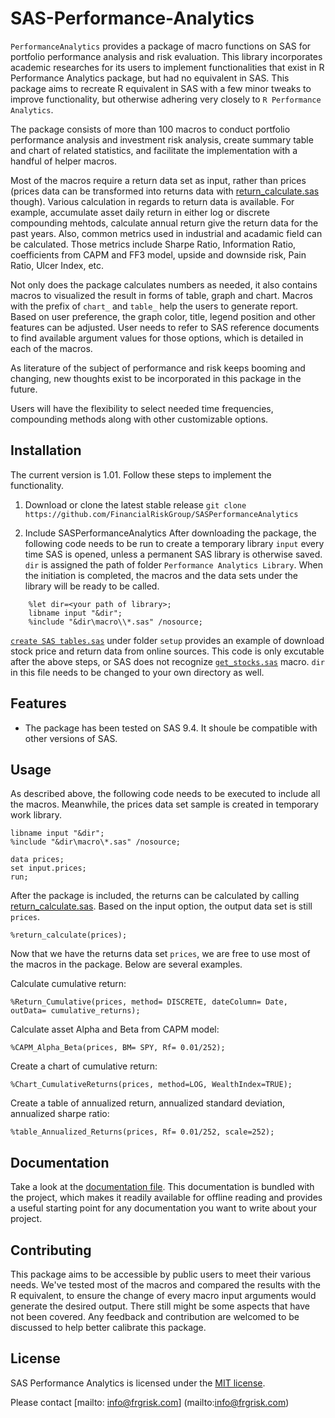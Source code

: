 # SAS-Performance-Analytics
`PerformanceAnalytics` provides a package of macro functions on SAS for portfolio performance analysis and risk evaluation. This library incorporates academic researches for its users to implement functionalities that exist in R Performance Analytics package, but had no equivalent in SAS. This package aims to recreate R equivalent in SAS with a few minor tweaks to improve functionality, but otherwise adhering very closely to `R Performance Analytics`. 

The package consists of more than 100 macros to conduct portfolio performance analysis and investment risk analysis, create summary table and chart of related statistics, and facilitate the implementation with a handful of helper macros.

Most of the macros require a return data set as input, rather than prices (prices data can be transformed into returns data with [return_calculate.sas](https://github.com/FinancialRiskGroup/SASPerformanceAnalytics/blob/master/Performance%20Analytics%20Library/macro/return_calculate.sas) though). Various calculation in regards to return data is available. For example, accumulate asset daily return in either log or discrete compounding mehtods, calculate annual return give the return data for the past years. Also, common metrics used in industrial and acadamic field can be calculated. Those metrics include Sharpe Ratio, Information Ratio, coefficients from CAPM and FF3 model, upside and downside risk, Pain Ratio, Ulcer Index, etc. 

Not only does the package calculates numbers as needed, it also contains macros to visualized the result in forms of table, graph and chart. Macros with the prefix of `chart_` and `table_` help the users to generate report. Based on user preference, the graph color, title, legend position and other features can be adjusted. User needs to refer to SAS reference documents to find available argument values for those options, which is detailed in each of the macros.

As literature of the subject of performance and risk keeps booming and changing, new thoughts exist to be incorporated in this package in the future. 


Users will have the flexibility to select needed time frequencies, compounding methods along with other customizable options. 

## Installation

The current version is 1.01.
Follow these steps to implement the functionality.

1. Download or clone the latest stable release
   `git clone
    https://github.com/FinancialRiskGroup/SASPerformanceAnalytics`

2. Include SASPerformanceAnalytics
    After downloading the package, the following code needs to be run to create a temporary library `input` every time SAS is opened, unless a permanent SAS library is otherwise saved. `dir` is assigned the path of folder `Performance Analytics Library`. When the initiation is completed, the macros and the data sets under the library will be ready to be called.
```sas
    %let dir=<your path of library>;
    libname input "&dir";
    %include "&dir\macro\\*.sas" /nosource;
```

 [`create SAS tables.sas`](https://github.com/FinancialRiskGroup/SASPerformanceAnalytics/blob/master/Performance%20Analytics%20Library/setup/create%20SAS%20tables.sas) under folder `setup` provides an example of download stock price and return data from
   online sources. This code is only excutable after the above steps, or SAS does not recognize [`get_stocks.sas`](https://github.com/FinancialRiskGroup/SASPerformanceAnalytics/blob/master/Performance%20Analytics%20Library/macro/get_stocks.sas) macro.
   `dir` in this file needs to be changed to your own directory as well.


## Features

* The package has been tested on SAS 9.4. It shoule be compatible with other versions of SAS.


## Usage
As described above, the following code needs to be executed to include all the macros. Meanwhile, the prices data set sample is created in temporary work library.
```sas
libname input "&dir";
%include "&dir\macro\*.sas" /nosource;

data prices;
set input.prices;
run;
```
After the package is included, the returns can be calculated by calling [return_calculate.sas](https://github.com/FinancialRiskGroup/SASPerformanceAnalytics/blob/master/Performance%20Analytics%20Library/macro/return_calculate.sas). Based on the input option, the output data set is still `prices`.

```sas
%return_calculate(prices);
```

Now that we have the returns data set `prices`, we are free to use most of the macros in the package. Below are several examples.

Calculate cumulative return:
```sas
%Return_Cumulative(prices, method= DISCRETE, dateColumn= Date, outData= cumulative_returns);
```

Calculate asset Alpha and Beta from CAPM model:
```sas
%CAPM_Alpha_Beta(prices, BM= SPY, Rf= 0.01/252);
```

Create a chart of cumulative return:
```sas
%Chart_CumulativeReturns(prices, method=LOG, WealthIndex=TRUE);
```

Create a table of annualized return, annualized standard deviation, annualized sharpe ratio:
```sas
%table_Annualized_Returns(prices, Rf= 0.01/252, scale=252);
```


## Documentation

Take a look at the [documentation file](https://github.com/FinancialRiskGroup/SASPerformanceAnalytics/blob/master/Performance%20Analytics%20Doc.docx).
This documentation is bundled with the project, which makes it readily
available for offline reading and provides a useful starting point for
any documentation you want to write about your project.


## Contributing

This package aims to be accessible by public users to meet their various needs. We've tested most of the macros and compared the results with the R equivalent, to ensure the change of every macro input arguments would generate the desired output. There still might be some aspects that have not been covered. Any feedback and contribution are welcomed to be discussed to help better calibrate this package. 

## License

SAS Performance Analytics is licensed under the [MIT license](https://github.com/holinus/SASPerformanceAnalytics/blob/master/LICENSE).



Please contact [mailto: info@frgrisk.com] (mailto:info@frgrisk.com)
